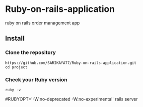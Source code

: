 # Ruby-on-rails-application
ruby on rails order management app

## Install

### Clone the repository

```shell
https://github.com/SARIKAYA77/Ruby-on-rails-application.git
cd project
```

### Check your Ruby version

```shell
ruby -v
```

#RUBYOPT='-W:no-deprecated -W:no-experimental' rails server
